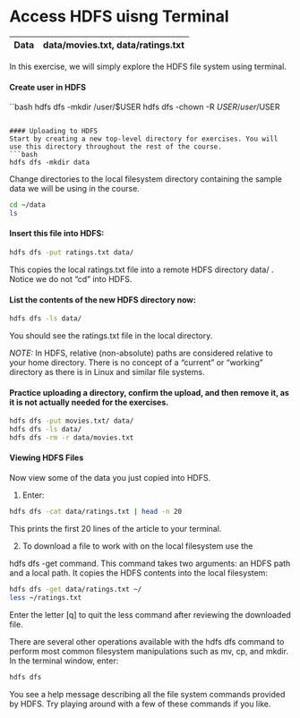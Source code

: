 Access HDFS uisng Terminal
=================

|	Data		| data/movies.txt, data/ratings.txt |
| ------------- |:---------------:|

In this exercise, we will simply explore the HDFS file system using terminal.

#### Create user in HDFS
``bash
hdfs dfs -mkdir /user/$USER
hdfs dfs -chown -R $USER /user/$USER
```

#### Uploading to HDFS
Start by creating a new top-level directory for exercises. You will use this directory throughout the rest of the course.
```bash
hdfs dfs -mkdir data
```
Change directories to the local filesystem directory containing the sample data we will be using in the course.
```bash
cd ~/data
ls
```	
#### Insert this file into HDFS:
```bash
hdfs dfs -put ratings.txt data/
```

This copies the local ratings.txt file into a remote HDFS directory data/ . Notice we do not “cd” into HDFS.

#### List the contents of the new HDFS directory now:
```bash
hdfs dfs -ls data/
```
You should see the ratings.txt file in the local directory.

*NOTE:* In HDFS, relative (non-absolute) paths are considered 
relative to your home directory. There is no concept of a “current” or 
“working” directory as there is in Linux and similar file systems.

#### Practice uploading a directory, confirm the upload, and then remove it, as it is not actually needed for the exercises.
```bash
hdfs dfs -put movies.txt/ data/
hdfs dfs -ls data/
hdfs dfs -rm -r data/movies.txt
```

#### Viewing HDFS Files
Now view some of the data you just copied into HDFS.

1. Enter:
```bash
hdfs dfs -cat data/ratings.txt | head -n 20
```

This prints the first 20 lines of the article to your terminal.

2. To download a file to work with on the local filesystem use the

hdfs dfs -get command. This command takes two arguments: an HDFS path and a local path. It copies the HDFS contents into the local filesystem:
```bash
hdfs dfs -get data/ratings.txt ~/
less ~/ratings.txt
```

Enter the letter [q] to quit the less command after reviewing the downloaded
file.

There are several other operations available with the hdfs dfs command to perform 
most common filesystem manipulations such as mv, cp, and mkdir. In the terminal window, enter:

```bash
hdfs dfs
```

You see a help message describing all the file system commands provided by
HDFS. Try playing around with a few of these commands if you like.
